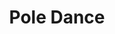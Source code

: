 ---
pid: WS112
title: Pole Dance
location_transcription: An area of the city
zipcode: '19145'
outside_phl: 
neighborhood: Passyunk
age: '71'
age_range: 70+
instagram: 
image_file_name: WS_112.jpg
proposal_transcription: Thin metal bands 14// x circumference of telephone poles.
  Band of colored enamel paint stripes. Fixed 8' off the ground on telephone poles.
  Placed on every pole in an area to brighten our lives.
topic: Uplifting
topic_summary: '0'
type: Other No Form
keywords_other: 
credit: Janus Ourma
image_labels: |-
  -black -brown -white -yellow -pink -black -red -yellow -blue
  -band fits around pole -band - telephone pole
twitter: 
facebook: 
permalink: "/monuments/ws112/"
layout: item-page
---